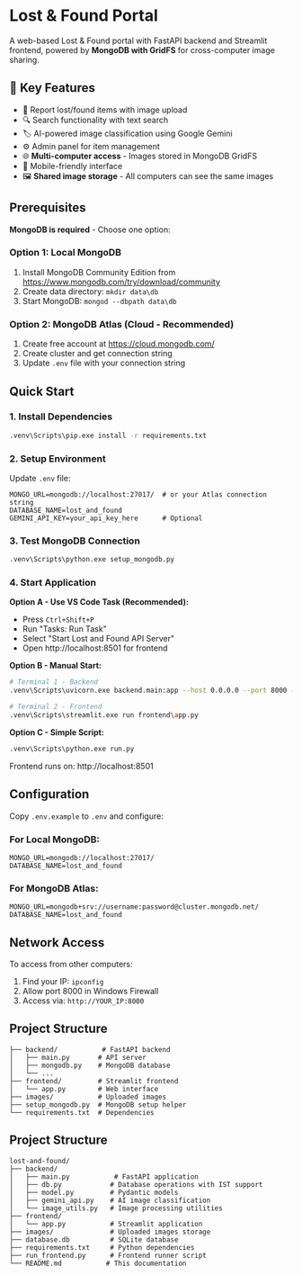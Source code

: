 # Lost & Found Portal

A web-based Lost & Found portal with FastAPI backend and Streamlit frontend, powered by **MongoDB with GridFS** for cross-computer image sharing.

## 🎯 Key Features

- 📝 Report lost/found items with image upload
- 🔍 Search functionality with text search
- 🏷️ AI-powered image classification using Google Gemini
- ⚙️ Admin panel for item management
- 🌐 **Multi-computer access** - Images stored in MongoDB GridFS
- 📱 Mobile-friendly interface
- 🖼️ **Shared image storage** - All computers can see the same images

## Prerequisites

**MongoDB is required** - Choose one option:

### Option 1: Local MongoDB
1. Install MongoDB Community Edition from https://www.mongodb.com/try/download/community
2. Create data directory: `mkdir data\db`
3. Start MongoDB: `mongod --dbpath data\db`

### Option 2: MongoDB Atlas (Cloud - Recommended)
1. Create free account at https://cloud.mongodb.com/
2. Create cluster and get connection string
3. Update `.env` file with your connection string

## Quick Start

### 1. Install Dependencies
```bash
.venv\Scripts\pip.exe install -r requirements.txt
```

### 2. Setup Environment
Update `.env` file:
```
MONGO_URL=mongodb://localhost:27017/  # or your Atlas connection string
DATABASE_NAME=lost_and_found
GEMINI_API_KEY=your_api_key_here      # Optional
```

### 3. Test MongoDB Connection
```bash
.venv\Scripts\python.exe setup_mongodb.py
```

### 4. Start Application

**Option A - Use VS Code Task (Recommended):**
- Press `Ctrl+Shift+P`
- Run "Tasks: Run Task"
- Select "Start Lost and Found API Server"
- Open http://localhost:8501 for frontend

**Option B - Manual Start:**
```bash
# Terminal 1 - Backend
.venv\Scripts\uvicorn.exe backend.main:app --host 0.0.0.0 --port 8000 --reload

# Terminal 2 - Frontend  
.venv\Scripts\streamlit.exe run frontend\app.py
```

**Option C - Simple Script:**
```bash
.venv\Scripts\python.exe run.py
```
Frontend runs on: http://localhost:8501

## Configuration

Copy `.env.example` to `.env` and configure:

### For Local MongoDB:
```
MONGO_URL=mongodb://localhost:27017/
DATABASE_NAME=lost_and_found
```

### For MongoDB Atlas:
```
MONGO_URL=mongodb+srv://username:password@cluster.mongodb.net/
DATABASE_NAME=lost_and_found
```

## Network Access

To access from other computers:
1. Find your IP: `ipconfig`
2. Allow port 8000 in Windows Firewall
3. Access via: `http://YOUR_IP:8000`

## Project Structure
```
├── backend/           # FastAPI backend
│   ├── main.py       # API server
│   ├── mongodb.py    # MongoDB database
│   └── ...
├── frontend/         # Streamlit frontend
│   └── app.py        # Web interface
├── images/           # Uploaded images
├── setup_mongodb.py  # MongoDB setup helper
└── requirements.txt  # Dependencies
```

## Project Structure
```
lost-and-found/
├── backend/
│   ├── main.py           # FastAPI application
│   ├── db.py            # Database operations with IST support
│   ├── model.py         # Pydantic models
│   ├── gemini_api.py    # AI image classification
│   └── image_utils.py   # Image processing utilities
├── frontend/
│   └── app.py           # Streamlit application
├── images/              # Uploaded images storage
├── database.db          # SQLite database
├── requirements.txt     # Python dependencies
├── run_frontend.py      # Frontend runner script
└── README.md           # This documentation
```
